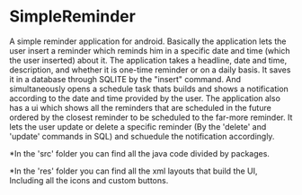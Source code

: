 # SimpleReminder
A simple reminder application for android.
Basically the application lets the user insert a reminder which reminds him in a specific date and time (which the user inserted)
about it.
The application takes a headline, date and time, description, and whether it is one-time reminder or on a daily basis.
It saves it in a database through SQLITE by the "insert" command. And simultaneously opens a schedule task thats builds and shows
a notification according to the date and time provided by the user.
The application also has a ui which shows all the reminders that are scheduled in the future ordered by the closest reminder to
be scheduled to the far-more reminder. It lets the user update or delete a specific reminder (By the 'delete' and 'update'
commands in SQL) and schuedule the notification accordingly.


*In the 'src' folder you can find all the java code divided by packages.

*In the 'res' folder you can find all the xml layouts that build the UI, Including all the icons and custom buttons.
